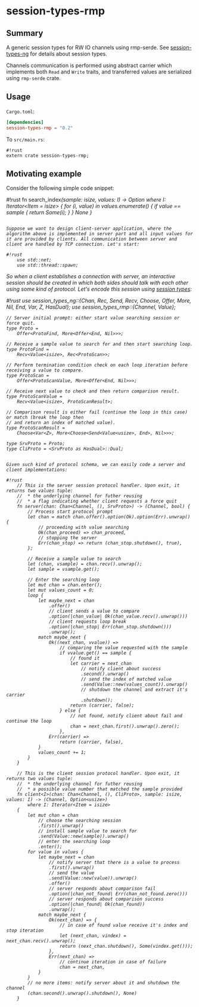 # session-types-rmp #

## Summary ##

A generic session types for RW IO channels using rmp-serde. See [session-types-ng](https://github.com/swizard0/session-types-ng) for details about session types.

Channels communication is performed using abstract carrier which implements both `Read` and `Write` traits, and transferred values are serialized using `rmp-serde` crate.

## Usage ##

`Cargo.toml`:

```toml
[dependencies]
session-types-rmp = "0.2"
```

To `src/main.rs`:

```
#!rust
extern crate session-types-rmp;
```

## Motivating example ##

Consider the following simple code snippet:

#!rust
fn search_index<I>(sample: isize, values: I) -> Option<usize>
    where I: Iterator<Item = isize>
{
    for (i, value) in values.enumerate() {
        if value == sample {
            return Some(i);
        }
    }
    None
}
```

Suppose we want to design client-server application, where the algorithm above is implemented in server part and all input values for it are provided by clients. All communication between server and client are handled by TCP connection. Let's start:

#!rust
    use std::net;
    use std::thread::spawn;
```

So when a client establishes a connection with server, an interactive session should be created in which both sides should talk with each other using some kind of protocol. Let's encode this session using [session types](https://github.com/swizard0/session-types-ng):

#!rust
    use session_types_ng::{Chan, Rec, Send, Recv, Choose, Offer, More, Nil, End, Var, Z, HasDual};
    use session_types_rmp::{Channel, Value};

    // Server initial prompt: either start value searching session or force quit.
    type Proto =
        Offer<ProtoFind, More<Offer<End, Nil>>>;

    // Receive a sample value to search for and then start searching loop.
    type ProtoFind =
        Recv<Value<isize>, Rec<ProtoScan>>;

    // Perform termination condition check on each loop iteration before receiving a value to compare.
    type ProtoScan =
        Offer<ProtoScanValue, More<Offer<End, Nil>>>;

    // Receive next value to check and then return comparison result.
    type ProtoScanValue =
        Recv<Value<isize>, ProtoScanResult>;

    // Comparison result is either fail (continue the loop in this case) or match (break the loop then
    // and return an index of matched value).
    type ProtoScanResult =
        Choose<Var<Z>, More<Choose<Send<Value<usize>, End>, Nil>>>;

    type SrvProto = Proto;
    type CliProto = <SrvProto as HasDual>::Dual;
```

Given such kind of protocol schema, we can easily code a server and client implementations:

#!rust
    // This is the server session protocol handler. Upon exit, it returns two values tuple:
    //  * the underlying channel for futher reusing
    //  * a flag indicating whether client requests a force quit
    fn server(chan: Chan<Channel, (), SrvProto>) -> (Channel, bool) {
        // Process start protocol prompt
        let chan = match chan.offer().option(Ok).option(Err).unwrap() {
            // proceeding with value searching
            Ok(chan_proceed) => chan_proceed,
            // stopping the server
            Err(chan_stop) => return (chan_stop.shutdown(), true),
        };

        // Receive a sample value to search
        let (chan, vsample) = chan.recv().unwrap();
        let sample = vsample.get();

        // Enter the searching loop
        let mut chan = chan.enter();
        let mut values_count = 0;
        loop {
            let maybe_next = chan
                .offer()
                // client sends a value to compare
                .option(|chan_value| Ok(chan_value.recv().unwrap()))
                // client requests loop break
                .option(|chan_stop| Err(chan_stop.shutdown()))
                .unwrap();
            match maybe_next {
                Ok((next_chan, vvalue)) =>
                    // comparing the value requested with the sample
                    if vvalue.get() == sample {
                        // found it
                        let carrier = next_chan
                            // notify client about success
                            .second().unwrap()
                            // send the index of matched value
                            .send(Value::new(values_count)).unwrap()
                            // shutdown the channel and extract it's carrier
                            .shutdown();
                        return (carrier, false);
                    } else {
                        // not found, notify client about fail and continue the loop
                        chan = next_chan.first().unwrap().zero();
                    },
                Err(carrier) =>
                    return (carrier, false),
            }
            values_count += 1;
        }
    }

    // This is the client session protocol handler. Upon exit, it returns two values tuple:
    //  * the underlying channel for futher reusing
    //  * a possible value number that matched the sample provided
    fn client<I>(chan: Chan<Channel, (), CliProto>, sample: isize, values: I) -> (Channel, Option<usize>)
        where I: Iterator<Item = isize>
    {
        let mut chan = chan
            // choose the searching session
            .first().unwrap()
            // install sample value to search for
            .send(Value::new(sample)).unwrap()
            // enter the searching loop
            .enter();
        for value in values {
            let maybe_next = chan
                // notify server that there is a value to process
                .first().unwrap()
                // send the value
                .send(Value::new(value)).unwrap()
                .offer()
                // server responds about comparison fail
                .option(|chan_not_found| Err(chan_not_found.zero()))
                // server responds about comparison success
                .option(|chan_found| Ok(chan_found))
                .unwrap();
            match maybe_next {
                Ok(next_chan) => {
                    // in case of found value receive it's index and stop iteration
                    let (next_chan, vindex) = next_chan.recv().unwrap();
                    return (next_chan.shutdown(), Some(vindex.get()));
                },
                Err(next_chan) =>
                    // continue iteration in case of failure
                    chan = next_chan,
            }
        }
        // no more items: notify server about it and shutdown the channel
        (chan.second().unwrap().shutdown(), None)
    }

```